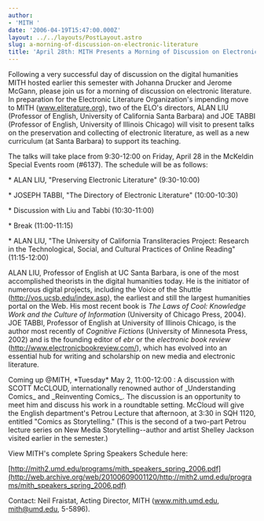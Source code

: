 ```yaml
---
author:
- 'MITH '
date: '2006-04-19T15:47:00.000Z'
layout: ../../layouts/PostLayout.astro
slug: a-morning-of-discussion-on-electronic-literature
title: 'April 28th: MITH Presents a Morning of Discussion on Electronic Literature'
---
```


Following a very successful day of discussion on the digital humanities MITH hosted earlier this semester with Johanna Drucker and Jerome McGann, please join us for a morning of discussion on electronic literature. In preparation for the Electronic Literature Organization's impending move to MITH (www.eliterature.org), two of the ELO's directors, ALAN LIU (Professor of English, University of California Santa Barbara) and JOE TABBI (Professor of English, University of Illinois Chicago) will visit to present talks on the preservation and collecting of electronic literature, as well as a new curriculum (at Santa Barbara) to support its teaching.

The talks will take place from 9:30-12:00 on Friday, April 28 in the McKeldin Special Events room (#6137). The schedule will be as follows:

\* ALAN LIU, "Preserving Electronic Literature" (9:30-10:00)

\* JOSEPH TABBI, "The Directory of Electronic Literature" (10:00-10:30)

\* Discussion with Liu and Tabbi (10:30-11:00)

\* Break (11:00-11:15)

\* ALAN LIU, "The University of California Transliteracies Project: Research in the Technological, Social, and Cultural Practices of Online Reading" (11:15-12:00)

ALAN LIU, Professor of English at UC Santa Barbara, is one of the most accomplished theorists in the digital humanities today. He is the initiator of numerous digital projects, including the Voice of the Shuttle (<http://vos.ucsb.edu/index.asp>), the earliest and still the largest humanities portal on the Web. His most recent book is _The Laws of Cool: Knowledge Work and the Culture of Information_ (University of Chicago Press, 2004). JOE TABBI, Professor of English at University of Illinois Chicago, is the author most recently of _Cognitive Fictions_ (University of Minnesota Press, 2002) and is the founding editor of _ebr_ or the _electronic book review_ (<http://www.electronicbookreview.com/>), which has evolved into an essential hub for writing and scholarship on new media and electronic literature.

Coming up @MITH, \*Tuesday\* May 2, 11:00-12:00 : A discussion with SCOTT McCLOUD, internationally renowned author of \_Understanding Comics\_ and \_Reinventing Comics\_. The discussion is an opportunity to meet him and discuss his work in a roundtable setting. McCloud will give the English department's Petrou Lecture that afternoon, at 3:30 in SQH 1120, entitled "Comics as Storytelling." (This is the second of a two-part Petrou lecture series on New Media Storytelling--author and artist Shelley Jackson visited earlier in the semester.)

View MITH's complete Spring Speakers Schedule here:

[http://mith2.umd.edu/programs/mith_speakers_spring_2006.pdf](http://web.archive.org/web/20100609001120/http://mith2.umd.edu/programs/mith_speakers_spring_2006.pdf)

Contact: Neil Fraistat, Acting Director, MITH (www.mith.umd.edu, mith@umd.edu, 5-5896).